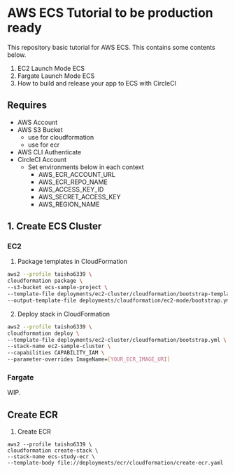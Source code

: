 # AWS ECS Tutorial to be production ready 
This repository basic tutorial for AWS ECS.
This contains some contents below.

1. EC2 Launch Mode ECS
2. Fargate Launch Mode ECS
3. How to build and release your app to ECS with CircleCI

## Requires
- AWS Account
- AWS S3 Bucket
    - use for cloudformation 
    - use for ecr
- AWS CLI Authenticate
- CircleCI Account
    - Set environments below in each context
        - AWS_ECR_ACCOUNT_URL
        - AWS_ECR_REPO_NAME 
        - AWS_ACCESS_KEY_ID
        - AWS_SECRET_ACCESS_KEY
        - AWS_REGION_NAME 

## 1. Create ECS Cluster

### EC2
1. Package templates in CloudFormation
```sh
aws2 --profile taisho6339 \
cloudformation package \
--s3-bucket ecs-sample-project \
--template-file deployments/ec2-cluster/cloudformation/bootstrap-template.yml \
--output-template-file deployments/cloudformation/ec2-mode/bootstrap.yml   
```

2. Deploy stack in CloudFormation
```sh
aws2 --profile taisho6339 \
cloudformation deploy \
--template-file deployments/ec2-cluster/cloudformation/bootstrap.yml \
--stack-name ec2-sample-cluster \
--capabilities CAPABILITY_IAM \
--parameter-overrides ImageName=[YOUR_ECR_IMAGE_URI] 
```

### Fargate
WIP.


## Create ECR

1. Create ECR
```
aws2 --profile taisho6339 \
cloudformation create-stack \
--stack-name ecs-study-ecr \
--template-body file://deployments/ecr/cloudformation/create-ecr.yaml
```

